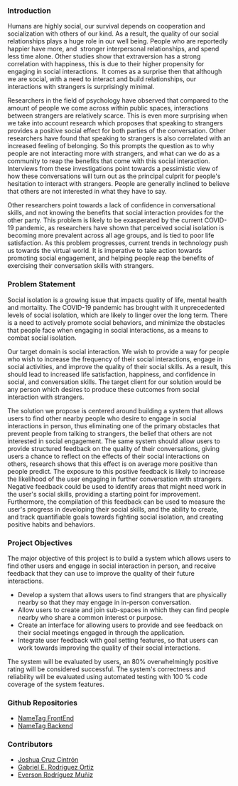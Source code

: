 ### Introduction

Humans are highly social, our survival depends on cooperation and socialization with others of our kind. As a result, the quality of our social relationships plays a huge role in our well being. People who are reportedly happier have more, and  stronger interpersonal relationships, and spend less time alone. Other studies show that extraversion has a strong correlation with happiness, this is due to their higher propensity for engaging in social interactions.  It comes as a surprise then that although we are social, with a need to interact and build relationships, our interactions with strangers is surprisingly minimal. 

Researchers in the field of psychology have observed that compared to the amount of people we come across within public spaces, interactions between strangers are relatively scarce. This is even more surprising when we take into account research which proposes that speaking to strangers provides a positive social effect for both parties of the conversation. Other researchers have found that speaking to strangers is also correlated with an increased feeling of belonging. So this prompts the question as to why people are not interacting more with strangers, and what can we do as a community to reap the benefits that come with this social interaction. Interviews from these investigations point towards a pessimistic view of how these conversations will turn out as the principal culprit for people's hesitation to interact with strangers. People are generally inclined to believe that others are not interested in what they have to say. 

Other researchers point towards a lack of confidence in conversational skills, and not knowing the benefits that social interaction provides for the other party. This problem is likely to be exasperated by the current COVID-19 pandemic, as researchers have shown that perceived social isolation is becoming more prevalent across all age groups, and is tied to poor life satisfaction. As this problem progresses, current trends in technology push us towards the virtual world. It is imperative to take action towards promoting social engagement, and helping people reap the benefits of exercising their conversation skills with strangers.


### Problem Statement

Social isolation is a growing issue that impacts quality of life, mental health and mortality. The COVID-19 pandemic has brought with it unprecedented levels of social isolation, which are likely to linger over the long term. There is a need to actively promote social behaviors, and minimize the obstacles that people face when engaging in social interactions, as a means to combat social isolation.

Our target domain is social interaction. We wish to provide a way for people who wish to increase the frequency of their social interactions, engage in social activities, and improve the quality of their social skills. As a result, this should lead to increased life satisfaction, happiness, and confidence in social, and conversation skills. The target client for our solution would be any person which desires to produce these outcomes from social interaction with strangers.

The solution we propose is centered around building a system that allows users to find other nearby people who desire to engage in social interactions in person, thus eliminating one of the primary obstacles that prevent people from talking to strangers, the belief that others are not interested in social engagement. The same system should allow users to provide structured feedback on the quality of their conversations, giving users a chance to reflect on the effects of their social interactions on others, research shows that this effect is on average more positive than people predict. The exposure to this positive feedback is likely to increase the likelihood of the user engaging in further conversation with strangers. Negative feedback could be used to identify areas that might need work in the user's social skills, providing a starting point for improvement. Furthermore, the compilation of this feedback can be used to measure the user's progress in developing their social skills, and the ability to create, and track quantifiable goals towards fighting social isolation, and creating positive habits and behaviors. 


### Project Objectives

The major objective of this project is to build a system which allows users to find other users and engage in social interaction in person, and receive feedback that they can use to improve the quality of their future interactions. 

- Develop a system that allows users to find strangers that are physically nearby so that they may engage in in-person conversation.
- Allow users to create and join sub-spaces in which they can find people nearby who share a common interest or purpose.
- Create an interface for allowing users to provide and see feedback on their social meetings engaged in through the application.
- Integrate user feedback with goal setting features, so that users can work towards improving the quality of their social interactions.

The system will be evaluated by users, an 80% overwhelmingly positive rating will be considered successful. The system's correctness and reliability will be evaluated using automated testing with 100 % code coverage of the system features. 


### Github Repositories
- [NameTag FrontEnd](https://github.com/Capstone-NameTag/NameTagFrontend)
- [NameTag Backend](https://github.com/Capstone-NameTag/NameTag-Backend)

### Contributors
- [Joshua Cruz Cintrón](https://github.com/Joshuacruzc)
- [Gabriel E. Rodríguez Ortiz](https://github.com/GabrielRodriguez66)
- [Everson Rodríguez Muñiz](https://github.com/Everod52)
